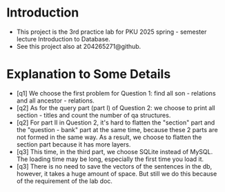 # Introduction 
- This project is the 3rd practice lab for PKU 2025 spring - semester lecture Introduction to Database. 
- See this project also at 204265271@github. 

# Explanation to Some Details 
- [q1] We choose the first problem for Question 1: find all son - relations and all ancestor - relations. 
- [q2] As for the query part (part I) of Question 2: we choose to print all section - titles and count the number of qa structures. 
- [q2] For part II in Question 2, it's hard to flatten the "section" part and the "question - bank" part at the same time, 
    because these 2 parts are not formed in the same way. As a result, we choose to flatten the section part because it has more layers. 
- [q3] This time, in the third part, we choose SQLite instead of MySQL. The loading time may be long, especially the first time you load it. 
- [q3] There is no need to save the vectors of the sentences in the db, however, it takes a huge amount of space.
    But still we do this because of the requirement of the lab doc. 